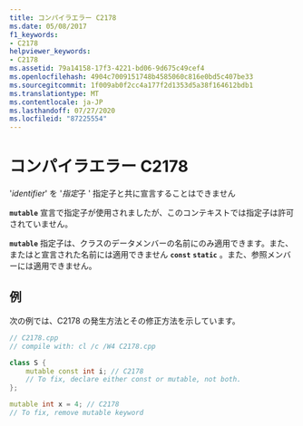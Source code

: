 ```yaml
---
title: コンパイラエラー C2178
ms.date: 05/08/2017
f1_keywords:
- C2178
helpviewer_keywords:
- C2178
ms.assetid: 79a14158-17f3-4221-bd06-9d675c49cef4
ms.openlocfilehash: 4904c7009151748b4585060c816e0bd5c407be33
ms.sourcegitcommit: 1f009ab0f2cc4a177f2d1353d5a38f164612bdb1
ms.translationtype: MT
ms.contentlocale: ja-JP
ms.lasthandoff: 07/27/2020
ms.locfileid: "87225554"
---
```

# <a name="compiler-error-c2178"></a>コンパイラエラー C2178

'*identifier*' を '*指定*子 ' 指定子と共に宣言することはできません

**`mutable`** 宣言で指定子が使用されましたが、このコンテキストでは指定子は許可されていません。

**`mutable`** 指定子は、クラスのデータメンバーの名前にのみ適用できます。また、またはと宣言された名前には適用できません **`const`** **`static`** 。また、参照メンバーには適用できません。

## <a name="example"></a>例

次の例では、C2178 の発生方法とその修正方法を示しています。

```cpp
// C2178.cpp
// compile with: cl /c /W4 C2178.cpp

class S {
    mutable const int i; // C2178
    // To fix, declare either const or mutable, not both.
};

mutable int x = 4; // C2178
// To fix, remove mutable keyword
```
